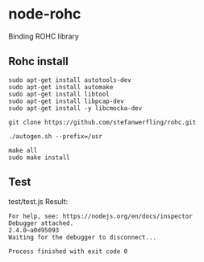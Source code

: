 # node-rohc
Binding ROHC library

## Rohc install
```shell
sudo apt-get install autotools-dev
sudo apt-get install automake
sudo apt-get install libtool
sudo apt-get install libpcap-dev
sudo apt-get install -y libcmocka-dev

git clone https://github.com/stefanwerfling/rohc.git

./autogen.sh --prefix=/usr

make all
sudo make install
```

## Test
test/test.js Result:
```shell
For help, see: https://nodejs.org/en/docs/inspector
Debugger attached.
2.4.0~a0d95093
Waiting for the debugger to disconnect...

Process finished with exit code 0

```
